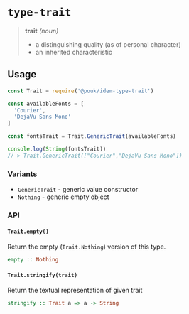 # `type-trait`

> **trait** _(noun)_
> 
> - a distinguishing quality (as of personal character)
> - an inherited characteristic

## Usage

```js
const Trait = require('@pouk/idem-type-trait')

const availableFonts = [
  'Courier',
  'DejaVu Sans Mono'
]

const fontsTrait = Trait.GenericTrait(availableFonts)

console.log(String(fontsTrait))
// > Trait.GenericTrait(["Courier","DejaVu Sans Mono"])
```

### Variants

- `GenericTrait` - generic value constructor
- `Nothing` - generic empty object

### API

#### `Trait.empty()`

Return the empty (`Trait.Nothing`) version of this type.

```purescript
empty :: Nothing
```

#### `Trait.stringify(trait)`

Return the textual representation of given trait

```purescript
stringify :: Trait a => a -> String
```

